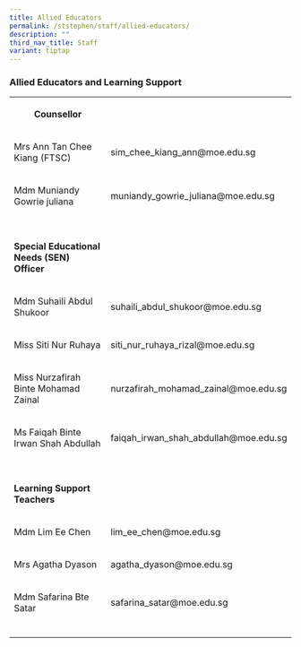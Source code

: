 ```yaml
---
title: Allied Educators
permalink: /ststephen/staff/allied-educators/
description: ""
third_nav_title: Staff
variant: tiptap
---
```

<h3>Allied Educators and Learning Support</h3>
<table style="minWidth: 50px">
<colgroup>
<col>
<col>
</colgroup>
<tbody>
<tr>
<th rowspan="1" colspan="1">
<p>Counsellor</p>
</th>
<th rowspan="1" colspan="1">
<p></p>
</th>
</tr>
<tr>
<td rowspan="1" colspan="1">
<p>Mrs Ann Tan Chee Kiang (FTSC)</p>
</td>
<td rowspan="1" colspan="1">
<p>sim_chee_kiang_ann@moe.edu.sg</p>
</td>
</tr>
<tr>
<td rowspan="1" colspan="1">
<p>Mdm Muniandy Gowrie juliana</p>
</td>
<td rowspan="1" colspan="1">
<p>muniandy_gowrie_juliana@moe.edu.sg</p>
</td>
</tr>
<tr>
<td rowspan="1" colspan="1">
<p></p>
</td>
<td rowspan="1" colspan="1">
<p></p>
</td>
</tr>
<tr>
<td rowspan="1" colspan="1">
<p><strong>Special Educational Needs (SEN) Officer</strong>
</p>
</td>
<td rowspan="1" colspan="1">
<p></p>
</td>
</tr>
<tr>
<td rowspan="1" colspan="1">
<p>Mdm Suhaili Abdul Shukoor</p>
</td>
<td rowspan="1" colspan="1">
<p>suhaili_abdul_shukoor@moe.edu.sg</p>
</td>
</tr>
<tr>
<td rowspan="1" colspan="1">
<p>Miss Siti Nur Ruhaya</p>
</td>
<td rowspan="1" colspan="1">
<p>siti_nur_ruhaya_rizal@moe.edu.sg</p>
</td>
</tr>
<tr>
<td rowspan="1" colspan="1">
<p>Miss Nurzafirah Binte Mohamad Zainal</p>
</td>
<td rowspan="1" colspan="1">
<p>nurzafirah_mohamad_zainal@moe.edu.sg</p>
</td>
</tr>
<tr>
<td rowspan="1" colspan="1">
<p>Ms Faiqah Binte Irwan Shah Abdullah</p>
</td>
<td rowspan="1" colspan="1">
<p>faiqah_irwan_shah_abdullah@moe.edu.sg</p>
</td>
</tr>
<tr>
<td rowspan="1" colspan="1">
<p></p>
</td>
<td rowspan="1" colspan="1">
<p></p>
</td>
</tr>
<tr>
<td rowspan="1" colspan="1">
<p><strong>Learning Support Teachers</strong>
</p>
</td>
<td rowspan="1" colspan="1">
<p></p>
</td>
</tr>
<tr>
<td rowspan="1" colspan="1">
<p>Mdm Lim Ee Chen</p>
</td>
<td rowspan="1" colspan="1">
<p>lim_ee_chen@moe.edu.sg</p>
</td>
</tr>
<tr>
<td rowspan="1" colspan="1">
<p>Mrs Agatha Dyason</p>
</td>
<td rowspan="1" colspan="1">
<p>agatha_dyason@moe.edu.sg</p>
</td>
</tr>
<tr>
<td rowspan="1" colspan="1">
<p>Mdm Safarina Bte Satar</p>
</td>
<td rowspan="1" colspan="1">
<p>safarina_satar@moe.edu.sg</p>
</td>
</tr>
<tr>
<td rowspan="1" colspan="1">
<p></p>
</td>
<td rowspan="1" colspan="1">
<p></p>
</td>
</tr>
</tbody>
</table>
<p></p>